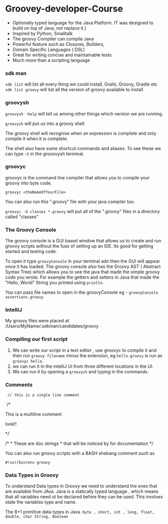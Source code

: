# Groovey-developer-Course


- Optionally typed language for the Java Platform. IT was designed to build on top of Java, not replace it.]
- Inspired by Python, Smalltalk
- The groovy Compiler can compile Java
- Powerful feature such as Closures, Builders,
- Domain Specific Languages ( DSL)
- Great for writing concise and maintainable tests  
- Much more than a scripting language

### sdk man

`sdk list` will list all every thing we could install, Grails, Groovy, Gradle etc  
`sdk list groovy` will list all the version of groovy available to install 

### groovysh

`groovysh -help` will tell us among other things which version we are running.

`groovysh` will put us into a groovy shell

The groovy shell will recognise when an expression is complete and only compile it when it is complete.

The shell also have some shortcut commands and aliases. To see these we can 
type `:h` in the grooovysh terminal.

### groovyc

groovyc is the command line compiler that allows you to compile your groovy into byte code.

`groovyc <theNameOfYourFile>`

You can also run this ".groovy" file with your java compiler too.

`groovyc -d classes *.groovy` will put all of the ".groovy" files in a directory called "classes"

### The Groovy Console

The groovy console is a GUI based window that allows us to create and run groovy scripts without the fuss of setting up an IDE. Its good for getting started and testing code. 

To open it type `groovyConsole` in your terminal adn then the GUI will appear once it has loaded. The groovy console also has the Groovy AST ( Abstract Syntax Tree) which allows you to see the java that made the simple groovy code you wrote. For example the getters and setters in Java that made the "Hello, World" String you printed using `println`.

You can pass file names to open in the groovyConsole eg - `groovyConsole assertions.groovy` 


### IntelliJ

My groovy files were placed at /Users/MyName/.sdkman/candidates/groovy

### Compiling our first script

1. We can write our script in a text editor , use groovyc to compile it and then run `groovy filename` minus the extension, eg `hello.groovy` is run as `groovyc hello`.
2. we can run it in the intelliJ Ui from three different locations in the UI.
3. We can run it by opening a `groovysh` and typing in the commands.


### Comments

` // this is a single line comment`

`/*

This is a multiline comment

look!!

*/`

/*
\* These are doc strings
\* that will be noticed by for documentation
*/

You can also run groovy scripts with a BASH shebang comment such as 

`#!usr/bin/env groovy`

### Data Types in Groovy

To understand Data types in Groovy we need to understand the ones that are available from JAva. Java is a statically typed language , which means that all variables need ot be declared before they can be used. 
This involves state the variables type and name. 

The 8+1 primitive data types in Java. `byte , short, int , long, float, double, char String, Boolean` 